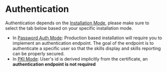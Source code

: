 # Authentication

<conditional visibilityFlag="allAuthModes">

Authentication depends on the [Installation Mode](/dashboard/install-guide/installModes.html#password-auth-mode), please make sure to select 
the tab below based on your specific installation mode. 
- In [Password Auth Mode](/dashboard/install-guide/installModes.html#passwordauth-mode): Production based installation will require you to implement an authentication endpoint. The goal of the endpoint is to authenticate a specific user so that the skills display and skills reporting can be properly secured.
- In [PKI Mode](/dashboard/install-guide/installModes.html#pki-auth-mode): User's id is derived implicitly from the certificate, an **authentication endpoint is not required**  

</conditional>

<form-and-pki 
    pki-path="/skills-client/auth/authPKI.md"
    form-path="/skills-client/auth/authForm.md"/>


